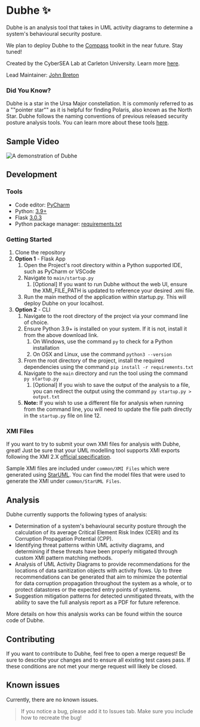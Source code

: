 # Dubhe ✨
Dubhe is an analysis tool that takes in UML activity diagrams to determine a system's behavioural security posture.

We plan to deploy Dubhe to the [Compass](https://compass.carleton.ca/) toolkit in the near future. Stay tuned!

Created by the CyberSEA Lab at Carleton University. Learn more [here](https://carleton.ca/cybersea/).

Lead Maintainer: [John Breton](mailto:johnbreton37@gmail.com)

### Did You Know?
Dubhe is a star in the Ursa Major constellation. It is commonly referred to as a ""pointer star"" as it is helpful for finding Polaris, also known as the North Star. Dubhe follows the naming conventions of previous released security posture analysis tools. You can learn more about these tools [here](https://compass.carleton.ca/explore).

## Sample Video
![A demonstration of Dubhe](https://github.com/john-breton/Dubhe/blob/main/main/static/assets/Dubhe.gif?raw=true)

## Development

### Tools
- Code editor: [PyCharm](https://www.jetbrains.com/pycharm/download/)
- Python: [3.9+](https://www.python.org/downloads/)
- Flask [3.0.3](https://flask.palletsprojects.com/en/3.0.x/)
- Python package manager: [requirements.txt](https://www.jetbrains.com/help/pycharm/managing-dependencies.html)

### Getting Started
1. Clone the repository
2. **Option 1** - Flask App
   1. Open the Project's root directory within a Python supported IDE, such as PyCharm or VSCode
   2. Navigate to `main/startup.py`
      1. [Optional] If you want to run Dubhe without the web UI, ensure the XMI_FILE_PATH is updated to reference your desired .xmi file.
   3. Run the main method of the application within startup.py. This will deploy Dubhe on your localhost. 
3. **Option 2** - CLI
   1. Navigate to the root directory of the project via your command line of choice.
   2. Ensure Python 3.9+ is installed on your system. If it is not, install it from the above download link.
      1. On Windows, use the command `py` to check for a Python installation
      2. On OSX and Linux, use the command `python3 --version`
   3. From the root directory of the project, install the required dependencies using the command `pip install -r requirements.txt`
   4. Navigate to the `main` directory and run the tool using the command `py startup.py`
      1. [Optional] If you wish to save the output of the analysis to a file, you can redirect the output using the command `py startup.py > output.txt`
   5. **Note:** If you wish to use a different file for analysis when running from the command line, you will need to update the file path directly in the `startup.py` file on line 12. 

### XMI Files
If you want to try to submit your own XMI files for analysis with Dubhe, great! Just be sure that your UML modelling tool supports XMI exports following the XMI 2.X [official specification](https://www.omg.org/spec/XMI/2.5.1/PDF/).

Sample XMI files are included under `common/XMI Files` which were generated using [StarUML](https://staruml.io/download/). You can find the model files that were used to generate the XMI under `common/StarUML Files`.

## Analysis
Dubhe currently supports the following types of analysis:
 - Determination of a system's behavioural security posture through the calculation of its average Critical Element Risk Index (CERI) and its Corruption Propagation Potential (CPP).
 - Identifying threat patterns within UML activity diagrams, and determining if these threats have been properly mitigated through custom XMI pattern matching methods.
 - Analysis of UML Activity Diagrams to provide recommendations for the locations of data sanitization objects with activity flows. Up to three recommendations can be generated that aim to minimize the potential for data corruption propagation throughout the system as a whole, or to protect datastores or the expected entry points of systems.
 - Suggestion mitigation patterns for detected unmitigated threats, with the ability to save the full analysis report as a PDF for future reference.

More details on how this analysis works can be found within the source code of Dubhe.

## Contributing
If you want to contribute to Dubhe, feel free to open a merge request! Be sure to describe your changes and to ensure all existing test cases pass. If these conditions are not met your merge request will likely be closed.

## Known issues
Currently, there are no known issues.

> If you notice a bug, please add it to Issues tab. Make sure you include how to recreate the bug!
